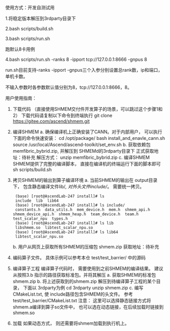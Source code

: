 使用方式：开发自测试用

1.将稳定版本解压到3rdparty目录下

2.bash scripts/build.sh

3.bash scripts/run.sh

跑默认8卡用例

4.bash scripts/run.sh -ranks 8 -ipport tcp://127.0.0.1:8666 -gnpus 8

run.sh目前支持-ranks -ipport -gnpus三个入参分别设置总rank数，ip和端口，单机卡数。

不输入参数时各参数默认值分别为8，tcp://127.0.0.1:8666，8。


用户使用指南：
1. 下载代码 （直接使用SHMEM交付件开发算子的场景，可以跳过这个步骤1和2）
   下载代码请复制以下命令到终端执行
   git clone https://gitee.com/ascend/shmem.git

2. 编译SHMEM
   a. 确保编译机上正确安装了CANN。对于内部用户， 可以执行下面的命令快速安装：
       cd /opt/package/
       bash install_and_enavle_cann.sh
       source /usr/local/Ascend/ascend-toolkit/set_env.sh
   b. 获取依赖包 memfibric_bybrid.zip, 并解压到 SHMEMd的3rdparty目录下
       正式获取地址：待补充
       解压方式： unzip memfibric_bybrid.zip
   c. 编译SHMEM
       SHMEM提供了完整的编译脚本， 直接在编译机的终端运行下面的脚本即可
       sh scripts/build.sh

3. 拷贝SHMEM的输出到算子编译环境
   a. 当前SHMEM的输出在 output目录下， 包含静态编译文件lib/*, 对外头文件include/*。 需要统一拷贝。
   
        (base) [root@AscendLab-247 install]# ls
        include  lib  lib64
        (base) [root@AscendLab-247 install]# ls include/
        constants.h  data_utils.h  mem_device.h  mem.h  shmem_api.h  shmem_device_api.h  shmem_heap.h  team_device.h  team.h  test_scalar_npu  types.h
        (base) [root@AscendLab-247 install]# ls lib
        libshmem.so  libtest_scalar_npu.so
        (base) [root@AscendLab-247 install]# ls lib64
        libtest_scalar_npu.so

   b. 用户从网页上获取所有SHMEM的压缩包 shmem.zip
      获取地址：待补充
    
   
4. 编码算子文件。 具体示例可以参考本仓 test/test_barrier/ 中的源码

5. 编译算子工程
   编译算子代码时， 需要使用到之前SHMEM的编译结果。 建议从按照3.b 指示的路径获取标准包。并将其解压
   a. 获取SHMEM的标准包 shmem.zip
   b. 将上述获取到的shmem.zip 解压到待编译算子工程的某个目录， 下面以 3rdparty为例
       cd 3rdparty
       unzip shmem.zip 
   c. 编写CMakeList.txt, 使 include路径包含SHMEM的头文件。
       参考 test/test_barrier/CMakeList.txt
   注意： 这里可以选择静态链接方式将shmem.a编译到算子so文件中， 也可以选在动态链接，在后续加载时链接到shmem.so
6. 加载
   如果动态方式， 则还需要将shmem加载到执行机上。